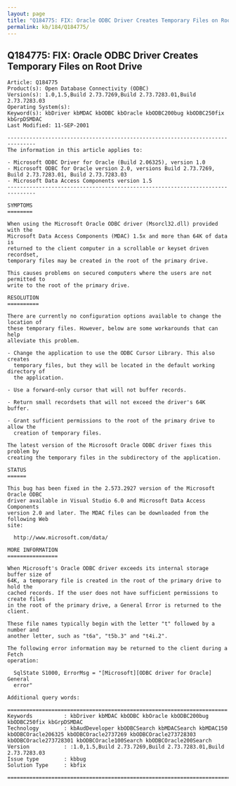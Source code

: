 ```yaml
---
layout: page
title: "Q184775: FIX: Oracle ODBC Driver Creates Temporary Files on Root Drive"
permalink: kb/184/Q184775/
---
```


## Q184775: FIX: Oracle ODBC Driver Creates Temporary Files on Root Drive

	Article: Q184775
	Product(s): Open Database Connectivity (ODBC)
	Version(s): 1.0,1.5,Build 2.73.7269,Build 2.73.7283.01,Build 2.73.7283.03
	Operating System(s): 
	Keyword(s): kbDriver kbMDAC kbODBC kbOracle kbODBC200bug kbODBC250fix kbGrpDSMDAC
	Last Modified: 11-SEP-2001
	
	-------------------------------------------------------------------------------
	The information in this article applies to:
	
	- Microsoft ODBC Driver for Oracle (Build 2.06325), version 1.0 
	- Microsoft ODBC for Oracle version 2.0, versions Build 2.73.7269, Build 2.73.7283.01, Build 2.73.7283.03 
	- Microsoft Data Access Components version 1.5 
	-------------------------------------------------------------------------------
	
	SYMPTOMS
	========
	
	When using the Microsoft Oracle ODBC driver (Msorcl32.dll) provided with the
	Microsoft Data Access Components (MDAC) 1.5x and more than 64K of data is
	returned to the client computer in a scrollable or keyset driven recordset,
	temporary files may be created in the root of the primary drive.
	
	This causes problems on secured computers where the users are not permitted to
	write to the root of the primary drive.
	
	RESOLUTION
	==========
	
	There are currently no configuration options available to change the location of
	these temporary files. However, below are some workarounds that can help
	alleviate this problem.
	
	- Change the application to use the ODBC Cursor Library. This also creates
	  temporary files, but they will be located in the default working directory of
	  the application.
	
	- Use a forward-only cursor that will not buffer records.
	
	- Return small recordsets that will not exceed the driver's 64K buffer.
	
	- Grant sufficient permissions to the root of the primary drive to allow the
	  creation of temporary files.
	
	The latest version of the Microsoft Oracle ODBC driver fixes this problem by
	creating the temporary files in the subdirectory of the application.
	
	STATUS
	======
	
	This bug has been fixed in the 2.573.2927 version of the Microsoft Oracle ODBC
	driver available in Visual Studio 6.0 and Microsoft Data Access Components
	version 2.0 and later. The MDAC files can be downloaded from the following Web
	site:
	
	  http://www.microsoft.com/data/
	
	MORE INFORMATION
	================
	
	When Microsoft's Oracle ODBC driver exceeds its internal storage buffer size of
	64K, a temporary file is created in the root of the primary drive to hold the
	cached records. If the user does not have sufficient permissions to create files
	in the root of the primary drive, a General Error is returned to the client.
	
	These file names typically begin with the letter "t" followed by a number and
	another letter, such as "t6a", "t5b.3" and "t4i.2".
	
	The following error information may be returned to the client during a Fetch
	operation:
	
	  SqlState S1000, ErrorMsg = "[Microsoft][ODBC driver for Oracle] General
	  error"
	
	Additional query words:
	
	======================================================================
	Keywords          : kbDriver kbMDAC kbODBC kbOracle kbODBC200bug kbODBC250fix kbGrpDSMDAC 
	Technology        : kbAudDeveloper kbODBCSearch kbMDACSearch kbMDAC150 kbODBCOracle206325 kbODBCOracle2737269 kbODBCOracle273728303 kbODBCOracle273728301 kbODBCOracle100Search kbODBCOracle200Search
	Version           : :1.0,1.5,Build 2.73.7269,Build 2.73.7283.01,Build 2.73.7283.03
	Issue type        : kbbug
	Solution Type     : kbfix
	
	=============================================================================
	
